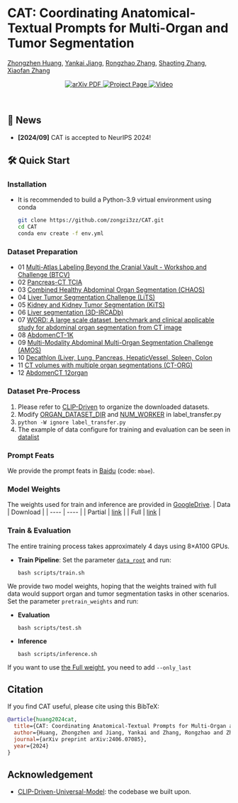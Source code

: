 # CAT: Coordinating Anatomical-Textual Prompts for Multi-Organ and Tumor Segmentation
 [Zhongzhen Huang](https://scholar.google.com/citations?user=LrZdFHgAAAAJ), [Yankai Jiang](https://scholar.google.com/citations?user=oQKcL_oAAAAJ), [Rongzhao Zhang](https://scholar.google.com/citations?user=NMp31uMAAAAJ), [Shaoting Zhang](https://scholar.google.com/citations?user=oiBMWK4AAAAJ), [Xiaofan Zhang](https://scholar.google.com/citations?user=30e95fEAAAAJ)

  <p align="center">
    <a href='https://arxiv.org/abs/2406.07085'>
      <img src='https://img.shields.io/badge/Paper-PDF-green?style=flat&logo=arXiv&logoColor=green' alt='arXiv PDF'>
    </a>
    <a href='https://github.com/zongzi3zz/CAT/'>
      <img src='https://img.shields.io/badge/Project-Page-blue?style=flat&logo=webpack' alt='Project Page'>
    </a>
    <a href='https://www.youtube.com/watch?v=WI-65Jk0j50'>
      <img src='https://img.shields.io/badge/Video-YouTube-red?style=flat&logo=YouTube' alt='Video'>
    </a>
  </p>
<br />

## 🎉 News
- **\[2024/09\]** CAT is accepted to NeurIPS 2024!

## 🛠️ Quick Start

### Installation

- It is recommended to build a Python-3.9 virtual environment using conda

  ```bash
  git clone https://github.com/zongzi3zz/CAT.git
  cd CAT
  conda env create -f env.yml

### Dataset Preparation
- 01 [Multi-Atlas Labeling Beyond the Cranial Vault - Workshop and Challenge (BTCV)](https://www.synapse.org/#!Synapse:syn3193805/wiki/217789)
- 02 [Pancreas-CT TCIA](https://wiki.cancerimagingarchive.net/display/Public/Pancreas-CT)
- 03 [Combined Healthy Abdominal Organ Segmentation (CHAOS)](https://chaos.grand-challenge.org/Combined_Healthy_Abdominal_Organ_Segmentation/)
- 04 [Liver Tumor Segmentation Challenge (LiTS)](https://competitions.codalab.org/competitions/17094#learn_the_details)
- 05 [Kidney and Kidney Tumor Segmentation (KiTS)](https://kits21.kits-challenge.org/participate#download-block)
- 06 [Liver segmentation (3D-IRCADb)](https://www.ircad.fr/research/data-sets/liver-segmentation-3d-ircadb-01/)
- 07 [WORD: A large scale dataset, benchmark and clinical applicable study for abdominal organ segmentation from CT image](https://github.com/HiLab-git/WORD)
- 08 [AbdomenCT-1K](https://github.com/JunMa11/AbdomenCT-1K)
- 09 [Multi-Modality Abdominal Multi-Organ Segmentation Challenge (AMOS)](https://amos22.grand-challenge.org)
- 10 [Decathlon (Liver, Lung, Pancreas, HepaticVessel, Spleen, Colon](https://drive.google.com/drive/folders/1HqEgzS8BV2c7xYNrZdEAnrHk7osJJ--2)
- 11 [CT volumes with multiple organ segmentations (CT-ORG)](https://wiki.cancerimagingarchive.net/pages/viewpage.action?pageId=61080890)
- 12 [AbdomenCT 12organ](https://zenodo.org/records/7860267)
### Dataset Pre-Process
1. Please refer to [CLIP-Driven](https://github.com/ljwztc/CLIP-Driven-Universal-Model) to organize the downloaded datasets.
2. Modify [ORGAN_DATASET_DIR](https://github.com/zongzi3zz/CAT/blob/2146b2e972d0570956c52317a75c823891a4df2c/label_transfer.py#L51) and [NUM_WORKER](https://github.com/zongzi3zz/CAT/blob/2146b2e972d0570956c52317a75c823891a4df2c/label_transfer.py#L53) in label_transfer.py  
3. `python -W ignore label_transfer.py`
4. The example of data configure for training and evaluation can be seen in [datalist](https://github.com/zongzi3zz/CAT/tree/main/datalist)
### Prompt Feats
We provide the prompt feats in [Baidu](https://pan.baidu.com/s/1JoR-esWoRrFrxsSpacq7bw?pwd=mbae) (code: `mbae`).
### Model Weights
The weights used for train and inference are provided in [GoogleDrive](https://drive.google.com/drive/folders/1fpFyF4F4HrpwKNpPDeH7nXrjo89LC0CG?usp=drive_link).
| Data | Download |
|  ----   |  ----  |
| Partial  | [link](https://drive.google.com/file/d/1wx9lIRfMnktkP0AcCbaBEDaiQgqafk9l/view?usp=drive_link) |
| Full | [link](https://drive.google.com/file/d/12aSwZduf-aS1GQ9Sn3St0Zwn_sIHwxhE/view?usp=drive_link) |

### Train & Evaluation
The entire training process takes approximately 4 days using 8×A100 GPUs.
- **Train Pipeline**: 
  Set the parameter [`data_root`](https://github.com/zongzi3zz/CAT/blob/7fe7477b773ca1d83e6f47ff8a7aa90b6a392dec/train_CAT.py#L236) and run:
  ```shell
  bash scripts/train.sh
  ```
We provide two model weights, hoping that the weights trained with full data would support organ and tumor segmentation tasks in other scenarios. 
Set the parameter `pretrain_weights` and run:
- **Evaluation**
  ```shell
  bash scripts/test.sh
  ```
- **Inference**
  ```shell
  bash scripts/inference.sh
  ```
If you want to use [the Full weight](), you need to add `--only_last`

## Citation
If you find CAT useful, please cite using this BibTeX:
```bibtex
@article{huang2024cat,
  title={CAT: Coordinating Anatomical-Textual Prompts for Multi-Organ and Tumor Segmentation},
  author={Huang, Zhongzhen and Jiang, Yankai and Zhang, Rongzhao and Zhang, Shaoting and Zhang, Xiaofan},
  journal={arXiv preprint arXiv:2406.07085},
  year={2024}
}
```
## Acknowledgement
- [CLIP-Driven-Universal-Model](https://github.com/ljwztc/CLIP-Driven-Universal-Model): the codebase we built upon.
